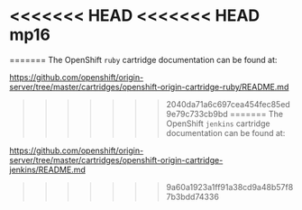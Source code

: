 <<<<<<< HEAD
<<<<<<< HEAD
mp16
====
=======
The OpenShift `ruby` cartridge documentation can be found at:

https://github.com/openshift/origin-server/tree/master/cartridges/openshift-origin-cartridge-ruby/README.md
>>>>>>> 2040da71a6c697cea454fec85ed9e79c733cb9bd
=======
The OpenShift `jenkins` cartridge documentation can be found at:

https://github.com/openshift/origin-server/tree/master/cartridges/openshift-origin-cartridge-jenkins/README.md
>>>>>>> 9a60a1923a1ff91a38cd9a48b57f87b3bdd74336
